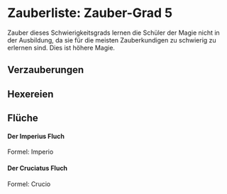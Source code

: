 # Zauberliste: Zauber-Grad 5

Zauber dieses Schwierigkeitsgrads lernen die Schüler der Magie nicht in der Ausbildung, da sie für die meisten Zauberkundigen zu schwierig zu erlernen sind. Dies ist höhere Magie.

## Verzauberungen

## Hexereien

## Flüche

#### Der Imperius Fluch

Formel: Imperio

#### Der Cruciatus Fluch

Formel: Crucio

